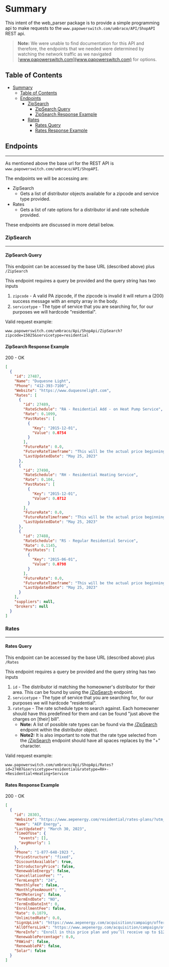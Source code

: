 # Summary

This intent of the web_parser package is to provide a simple programming api to make requests to the `www.papowerswitch.com/umbraco/API/ShopAPI` REST api.

> **Note:** We were unable to find documentation for this API and therefore, the endpoints that we needed were determined by watching the network traffic as we navigated [www.papowerswitch.com](www.papowerswitch.com) for options.

## Table of Contents

- [Summary](#summary)
  - [Table of Contents](#table-of-contents)
  - [Endpoints](#endpoints)
    - [ZipSearch](#zipsearch)
      - [ZipSearch Query](#zipsearch-query)
      - [ZipSearch Response Example](#zipsearch-response-example)
    - [Rates](#rates)
      - [Rates Query](#rates-query)
      - [Rates Response Example](#rates-response-example)

## Endpoints

---

As mentioned above the base url for the REST API is `www.papowerswitch.com/umbraco/API/ShopAPI`.

The endpoints we will be accessing are:

- ZipSearch
  - Gets a list of distributor objects available for a zipcode and service type provided.
- Rates
  - Gets a list of rate options for a distributor id and rate schedule provided.

These endpoints are discussed in more detail below.

### ZipSearch

---

#### ZipSearch Query

This endpoint can be accessed by the base URL (described above) plus `/ZipSearch`

This endpoint requires a query be provided and the query string has two inputs

1. `zipcode` - A valid PA zipcode, if the zipcode is invalid it will return a (200) success message with an empty array in the body.
2. `servicetype` - The type of service that you are searching for, for our purposes we will hardcode "residential".

Valid request example:

```http
www.papowerswitch.com/umbraco/Api/ShopApi/ZipSearch?zipcode=15025&servicetype=residential
```

#### ZipSearch Response Example

200 - OK

```json
[
  {
    "id": 27487,
    "Name": "Duquesne Light",
    "Phone": "412-393-7100",
    "Website": "https://www.duquesnelight.com",
    "Rates": [
      {
        "id": 27489,
        "RateSchedule": "RA - Residential Add - on Heat Pump Service",
        "Rate": 0.1099,
        "PastRates": [
          {
            "Key": "2015-12-01",
            "Value": 0.0754
          }
        ],
        "FutureRate": 0.0,
        "FutureRateTimeframe": "This will be the actual price beginning December 01, 2023",
        "LastUpdatedDate": "May 25, 2023"
      },
      {
        "id": 27490,
        "RateSchedule": "RH - Residential Heating Service",
        "Rate": 0.104,
        "PastRates": [
          {
            "Key": "2015-12-01",
            "Value": 0.0712
          }
        ],
        "FutureRate": 0.0,
        "FutureRateTimeframe": "This will be the actual price beginning December 01, 2023",
        "LastUpdatedDate": "May 25, 2023"
      },
      {
        "id": 27488,
        "RateSchedule": "RS - Regular Residential Service",
        "Rate": 0.1145,
        "PastRates": [
          {
            "Key": "2015-06-01",
            "Value": 0.0798
          }
        ],
        "FutureRate": 0.0,
        "FutureRateTimeframe": "This will be the actual price beginning December 01, 2023",
        "LastUpdatedDate": "May 25, 2023"
      }
    ],
    "suppliers": null,
    "brokers": null
  }
]
```

### Rates

---

#### Rates Query

This endpoint can be accessed by the base URL (described above) plus `/Rates`

This endpoint requires a query be provided and the query string has two inputs

1. `id` - The distributor id matching the homeowner's distributor for their area. This can be found by using the [/ZipSearch](#zipsearch) endpoint.
2. `servicetype` - The type of service that you are searching for, for our purposes we will hardcode "residential".
3. `ratetype` - The rate schedule type to search against. Each homeowner should have this predefined for them and can be found "just above the charges on [their] bill".
   - **Note:** A list of possible rate types can be found via the [/ZipSearch](#zipsearch) endpoint within the distributor object.
   - **Note2:** It is also important to note that the rate type selected from the [/ZipSearch](#zipsearch) endpoint should have all spaces replaces by the "+" character.

Valid request example:

```http
www.papowerswitch.com/umbraco/Api/ShopApi/Rates?id=27487&servicetype=residential&ratetype=RH+-+Residential+Heating+Service
```

#### Rates Response Example

200 - OK

```json
[
  {
    "id": 28303,
    "Website": "https://www.aepenergy.com/residential/rates-plans/?utm_source=papower&utm_medium=shopping&utm_campaign=logo",
    "Name": "AEP Energy",
    "LastUpdated": "March 30, 2023",
    "TimeOfUse": {
      "events": [],
      "avgHourly": 1
    },
    "Phone": "1-877-648-1923 ",
    "PriceStructure": "fixed",
    "DiscountAvailable": true,
    "IntroductoryPrice": false,
    "RenewableEnergy": false,
    "CancellationFee": "",
    "TermLength": "24",
    "MonthlyFee": false,
    "MonthlyFeeAmount": "",
    "NetMetering": false,
    "TermEndDate": "NO",
    "TermEndDateInt": 0,
    "EnrollmentFee": false,
    "Rate": 0.1079,
    "UnlimitedRate": 0.0,
    "SignUpLink": "https://www.aepenergy.com/acquisition/campaign/offers/?cc=papower-duq&utm_source=papower&utm_medium=shopping&utm_campaign=duq_24",
    "AllOffersLink": "https://www.aepenergy.com/acquisition/campaign/offers/?cc=papower-duq&utm_source=papower&utm_medium=shopping&utm_campaign=duq_24",
    "MoreInfo": "Enroll in this price plan and you’ll receive up to $120 Reward Dollars to use in AEP Energy Reward Store, our one-stop online marketplace filled with a variety of energy-saving products for your home, available exclusively for AEP Energy customers!  Offer is valid for both new and existing customers. For more information, visit AEPenergyrewardstore.com.",
    "RenewablePercentage": 0.0,
    "PAWind": false,
    "RenewablePA": false,
    "Solar": false
  }
]
```
